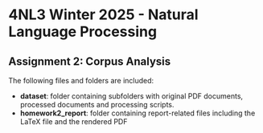 <h1>4NL3 Winter 2025 - Natural Language Processing</h1>
<h2> Assignment 2: Corpus Analysis </h2>

The following files and folders are included:
- **dataset**: folder containing subfolders with original PDF documents, processed documents and processing scripts.
- **homework2_report**: folder containing report-related files including the LaTeX file and the rendered PDF